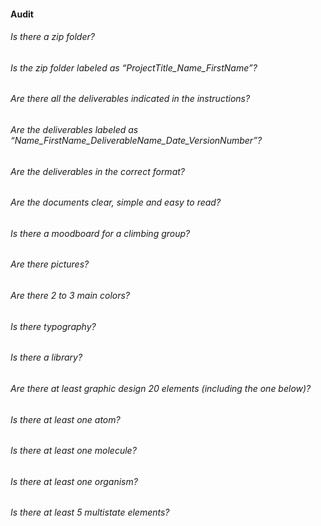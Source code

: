 #### Audit

###### Is there a zip folder?
###### Is the zip folder labeled as “ProjectTitle_Name_FirstName”?
###### Are there all the deliverables indicated in the instructions?
###### Are the deliverables labeled as “Name_FirstName_DeliverableName_Date_VersionNumber”?
###### Are the deliverables in the correct format?
###### Are the documents clear, simple and easy to read?
###### Is there a moodboard for a climbing group?
###### Are there pictures?
###### Are there 2 to 3 main colors?
###### Is there typography?
###### Is there a library?
###### Are there at least graphic design 20 elements (including the one below)?
###### Is there at least one atom?
###### Is there at least one molecule?
###### Is there at least one organism?
###### Is there at least 5 multistate elements?